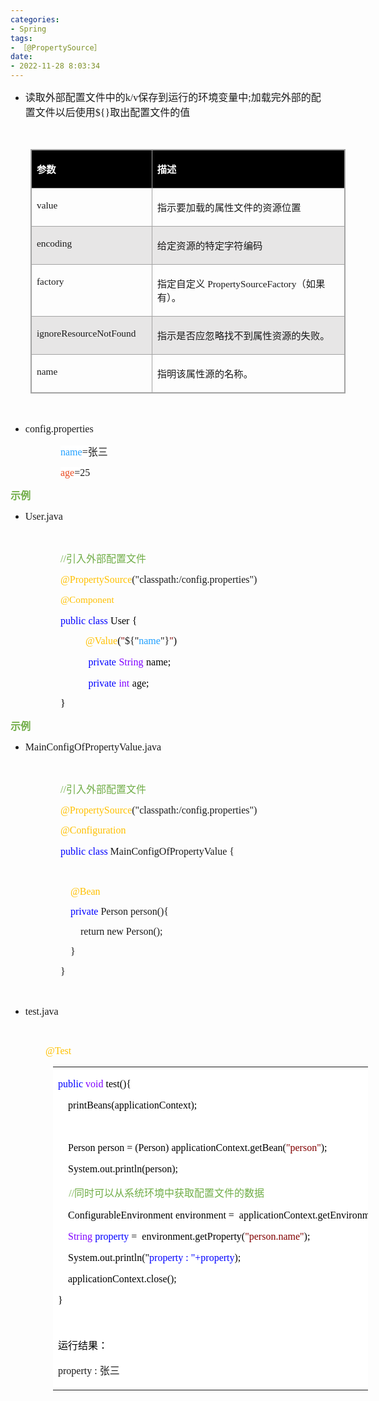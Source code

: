 ```yaml
---
categories:
- Spring
tags:
- ［@PropertySource］
date:
- 2022-11-28 8:03:34
---
```


<ul style="list-style-type:disc">
    <li><span style="font-size:12.0pt"><span
                style="font-family:&quot;Microsoft YaHei UI&quot;">读取外部配置文件中的</span></span><span
            style="font-size:12.0pt"><span style="font-family:&quot;Comic Sans MS&quot;">k/v</span></span><span
            style="font-size:12.0pt"><span
                style="font-family:&quot;Microsoft YaHei UI&quot;">保存到运行的环境变量中</span></span><span
            style="font-size:12.0pt"><span style="font-family:&quot;Comic Sans MS&quot;">;</span></span><span
            style="font-size:12.0pt"><span
                style="font-family:&quot;Microsoft YaHei UI&quot;">加载完外部的配置文件以后使用</span></span><span
            style="font-size:12.0pt"><span style="font-family:&quot;Comic Sans MS&quot;">${}</span></span><span
            style="font-size:12.0pt"><span style="font-family:&quot;Microsoft YaHei UI&quot;">取出配置文件的值</span></span>
    </li>
</ul>
<p><span style="font-size:12.0pt"><span style="font-family:&quot;Microsoft YaHei UI&quot;">&nbsp;</span></span></p>
<table summary="" cellspacing="0"
    style="border-collapse:collapse; border-color:#a3a3a3; border-style:solid; border-width:1px; margin-left:32px"
    class=" cke_show_border">
    <tbody>
        <tr>
            <td
                style="background-color:black; border-bottom:1px solid #a3a3a3; border-left:1px solid #a3a3a3; border-right:1px solid #a3a3a3; border-top:1px solid #a3a3a3; vertical-align:top; width:2.0868in">
                <p><span style="font-size:11.5pt"><span style="font-family:&quot;Microsoft YaHei UI&quot;"><span
                                style="color:white"><strong>参数</strong></span></span></span></p>
            </td>
            <td
                style="background-color:black; border-bottom:1px solid #a3a3a3; border-left:1px solid #a3a3a3; border-right:1px solid #a3a3a3; border-top:1px solid #a3a3a3; vertical-align:top; width:5.2437in">
                <p><span style="font-size:11.5pt"><span style="font-family:&quot;Microsoft YaHei UI&quot;"><span
                                style="color:white"><strong>描述</strong></span></span></span></p>
            </td>
        </tr>
        <tr>
            <td
                style="border-bottom:1px solid #a3a3a3; border-left:1px solid #a3a3a3; border-right:1px solid #a3a3a3; border-top:1px solid #a3a3a3; vertical-align:top; width:2.0868in">
                <p><span style="font-size:11.5pt"><span
                            style="font-family:&quot;Comic Sans MS&quot;">value</span></span></p>
            </td>
            <td
                style="border-bottom:1px solid #a3a3a3; border-left:1px solid #a3a3a3; border-right:1px solid #a3a3a3; border-top:1px solid #a3a3a3; vertical-align:top; width:5.2437in">
                <p><span style="font-size:11.5pt"><span
                            style="font-family:&quot;Microsoft YaHei UI&quot;">指示要加载的属性文件的资源位置</span></span></p>
            </td>
        </tr>
        <tr>
            <td
                style="background-color:#e7e6e6; border-bottom:1px solid #a3a3a3; border-left:1px solid #a3a3a3; border-right:1px solid #a3a3a3; border-top:1px solid #a3a3a3; vertical-align:top; width:2.0868in">
                <p><span style="font-size:11.5pt"><span
                            style="font-family:&quot;Comic Sans MS&quot;">encoding</span></span></p>
            </td>
            <td
                style="background-color:#e7e6e6; border-bottom:1px solid #a3a3a3; border-left:1px solid #a3a3a3; border-right:1px solid #a3a3a3; border-top:1px solid #a3a3a3; vertical-align:top; width:5.2437in">
                <p><span style="font-size:11.5pt"><span
                            style="font-family:&quot;Microsoft YaHei UI&quot;">给定资源的特定字符编码</span></span></p>
            </td>
        </tr>
        <tr>
            <td
                style="border-bottom:1px solid #a3a3a3; border-left:1px solid #a3a3a3; border-right:1px solid #a3a3a3; border-top:1px solid #a3a3a3; vertical-align:top; width:2.0868in">
                <p><span style="font-size:11.5pt"><span
                            style="font-family:&quot;Comic Sans MS&quot;">factory</span></span></p>
            </td>
            <td
                style="border-bottom:1px solid #a3a3a3; border-left:1px solid #a3a3a3; border-right:1px solid #a3a3a3; border-top:1px solid #a3a3a3; vertical-align:top; width:5.2437in">
                <p><span style="font-size:11.5pt"><span
                            style="font-family:&quot;Microsoft YaHei UI&quot;">指定自定义</span><span
                            style="font-family:&quot;Comic Sans MS&quot;"> PropertySourceFactory</span><span
                            style="font-family:&quot;Microsoft YaHei UI&quot;">（如果有）。</span></span></p>
            </td>
        </tr>
        <tr>
            <td
                style="background-color:#e7e6e6; border-bottom:1px solid #a3a3a3; border-left:1px solid #a3a3a3; border-right:1px solid #a3a3a3; border-top:1px solid #a3a3a3; vertical-align:top; width:2.0868in">
                <p><span style="font-size:11.5pt"><span
                            style="font-family:&quot;Comic Sans MS&quot;">ignoreResourceNotFound</span></span></p>
            </td>
            <td
                style="background-color:#e7e6e6; border-bottom:1px solid #a3a3a3; border-left:1px solid #a3a3a3; border-right:1px solid #a3a3a3; border-top:1px solid #a3a3a3; vertical-align:top; width:5.2437in">
                <p><span style="font-size:11.5pt"><span
                            style="font-family:&quot;Microsoft YaHei UI&quot;">指示是否应忽略找不到属性资源的失败。</span></span></p>
            </td>
        </tr>
        <tr>
            <td
                style="border-bottom:1px solid #a3a3a3; border-left:1px solid #a3a3a3; border-right:1px solid #a3a3a3; border-top:1px solid #a3a3a3; vertical-align:top; width:2.0868in">
                <p><span style="font-size:11.5pt"><span style="font-family:&quot;Comic Sans MS&quot;">name</span></span>
                </p>
            </td>
            <td
                style="border-bottom:1px solid #a3a3a3; border-left:1px solid #a3a3a3; border-right:1px solid #a3a3a3; border-top:1px solid #a3a3a3; vertical-align:top; width:5.2437in">
                <p><span style="font-size:11.5pt"><span
                            style="font-family:&quot;Microsoft YaHei UI&quot;">指明该属性源的名称。</span></span></p>
            </td>
        </tr>
    </tbody>
</table>
<p><span style="font-size:12.0pt"><span style="font-family:&quot;Microsoft YaHei UI&quot;">&nbsp;</span></span></p>
<ul style="list-style-type:disc">
    <li><span style="font-size:12.0pt"><span style="background-color:white"><span
                    style="font-family:&quot;Comic Sans MS&quot;">config</span></span></span><span
            style="font-size:12.0pt"><span style="background-color:white"><span
                    style="font-family:&quot;Comic Sans MS&quot;">.properties</span></span></span></li>
</ul>
<p style="margin-left: 80px;"><span style="font-size:12.0pt"><span style="background-color:white"><span
                style="font-family:&quot;Comic Sans MS&quot;"><span style="color:#21a0ff">name</span></span></span><span
            style="background-color:white"><span style="font-family:&quot;Comic Sans MS&quot;">=</span></span><span
            style="background-color:white"><span
                style="font-family:&quot;Microsoft YaHei UI&quot;">张三</span></span></span></p>
<p style="margin-left: 80px;"><span style="font-size:12.0pt"><span style="font-family:&quot;Comic Sans MS&quot;"><span
                style="background-color:white"><span style="color:#e84c22">age</span></span><span
                style="background-color:white">=25</span></span></span></p>
<p><span style="font-size:12.0pt"><span style="font-family:&quot;Microsoft YaHei UI&quot;"><span
                style="color:#70ad47"><strong>示例</strong></span></span></span></p>
<ul style="list-style-type:disc">
    <li><span style="font-size:12.0pt"><span style="font-family:&quot;Comic Sans MS&quot;">User.java</span></span></li>
</ul>
<p><span style="font-size:12.0pt"><span style="font-family:&quot;Comic Sans MS&quot;"></span></span><br></p>
<p style="margin-left: 80px;"><span style="font-size:12.0pt"><span style="color:#70ad47"><span
                style="font-family:&quot;Comic Sans MS&quot;">//</span><span
                style="font-family:&quot;Microsoft YaHei UI&quot;">引入外部配置文件</span></span></span></p>
<p style="margin-left: 80px;"><span style="font-size:12.0pt"><span style="font-family:&quot;Comic Sans MS&quot;"><span
                style="color:#ffc000">@PropertySource</span>("classpath:/config.properties")</span></span></p>
<p style="margin-left: 80px;"><span style="font-size:11.5pt"><span style="font-family:&quot;Comic Sans MS&quot;"><span
                style="color:#ffc000">@Component</span></span></span></p>
<p style="margin-left: 80px;"><span style="font-size:12.0pt"><span style="font-family:&quot;Comic Sans MS&quot;"><span
                style="color:blue">public</span></span>&nbsp;<span style="font-family:&quot;Comic Sans MS&quot;"><span
                style="color:blue">class</span></span>&nbsp;<span style="font-family:&quot;Comic Sans MS&quot;"><span
                style="color:black">User</span></span>&nbsp;<span style="font-family:&quot;Comic Sans MS&quot;"><span
                style="color:black">{</span></span></span><br></p>
<p style="margin-left: 120px;"><span style="font-size:12.0pt"><span style="font-family:&quot;Comic Sans MS&quot;"><span
                style="color:#ffc000">@Value</span><span style="color:black">(</span><span
                style="color:maroon">"</span>${"<span style="color:#21a0ff">name</span>"}<span
                style="color:maroon">"</span><span style="color:black">)</span></span></span></p>
<p style="margin-left: 120px;"><span style="font-size:12.0pt">&nbsp;<span
            style="font-family:&quot;Comic Sans MS&quot;"><span style="color:blue">private</span></span>&nbsp;<span
            style="font-family:&quot;Comic Sans MS&quot;"><span style="color:#8000ff">String</span></span>&nbsp;<span
            style="font-family:&quot;Comic Sans MS&quot;"><span style="color:black">name;</span></span></span></p>
<p style="margin-left: 120px;"><span style="font-size:12.0pt">&nbsp;<span
            style="font-family:&quot;Comic Sans MS&quot;"><span style="color:blue">private</span></span>&nbsp;<span
            style="font-family:&quot;Comic Sans MS&quot;"><span style="color:#8000ff">int</span></span>&nbsp;<span
            style="font-family:&quot;Comic Sans MS&quot;"><span style="color:black">age</span></span><span
            style="font-family:&quot;Comic Sans MS&quot;"><span style="color:black">;</span></span></span></p>
<p style="margin-left: 80px;"><span style="font-size:12.0pt"><span style="font-family:&quot;Comic Sans MS&quot;"><span
                style="color:black">}</span></span></span></p>
<p><span style="font-size:12.0pt"><span style="font-family:&quot;Microsoft YaHei UI&quot;"><span
                style="color:#70ad47"><strong>示例</strong></span></span></span></p>
<ul style="list-style-type:disc">
    <li><span style="font-size:12.0pt"><span
                style="font-family:&quot;Comic Sans MS&quot;">MainConfigOfPropertyValue</span></span><span
            style="font-size:12.0pt"><span style="font-family:&quot;Comic Sans MS&quot;">.java</span></span></li>
</ul>
<p><span style="font-size:12.0pt"><span style="font-family:&quot;Comic Sans MS&quot;"></span></span><br></p>
<p style="margin-left: 80px;"><span style="font-size:12.0pt"><span style="color:#70ad47"><span
                style="font-family:&quot;Comic Sans MS&quot;">//</span><span
                style="font-family:&quot;Microsoft YaHei UI&quot;">引入外部配置文件</span></span></span></p>
<p style="margin-left: 80px;"><span style="font-size:12.0pt"><span style="font-family:&quot;Comic Sans MS&quot;"><span
                style="color:#ffc000">@PropertySource</span>("classpath:/config.properties")</span></span></p>
<p style="margin-left: 80px;"><span style="font-size:12.0pt"><span style="font-family:&quot;Comic Sans MS&quot;"><span
                style="color:#ffc000">@Configuration</span></span></span></p>
<p style="margin-left: 80px;"><span style="font-size:12.0pt"><span style="font-family:&quot;Comic Sans MS&quot;"><span
                style="color:blue">public</span></span>&nbsp;<span style="font-family:&quot;Comic Sans MS&quot;"><span
                style="color:blue">class</span></span><span style="font-family:&quot;Comic Sans MS&quot;">
            MainConfigOfPropertyValue {</span></span></p>
<p style="margin-left: 80px;"><span style="font-size:12.0pt"><span
            style="font-family:&quot;Comic Sans MS&quot;">&nbsp;</span></span></p>
<p style="margin-left: 80px;"><span style="font-size:12.0pt"><span
            style="font-family:&quot;Comic Sans MS&quot;">&nbsp;&nbsp;&nbsp; <span
                style="color:#ffc000">@Bean</span></span></span></p>
<p style="margin-left: 80px;"><span style="font-size:12.0pt"><span
            style="font-family:&quot;Comic Sans MS&quot;">&nbsp;&nbsp;&nbsp; <span style="color:blue">private</span>
            Person person(){</span></span></p>
<p style="margin-left: 80px;"><span style="font-size:12.0pt"><span
            style="font-family:&quot;Comic Sans MS&quot;">&nbsp;&nbsp;&nbsp;&nbsp;&nbsp;&nbsp;&nbsp; return new
            Person();</span></span></p>
<p style="margin-left: 80px;"><span style="font-size:12.0pt"><span
            style="font-family:&quot;Comic Sans MS&quot;">&nbsp;&nbsp;&nbsp; }</span></span></p>
<p style="margin-left: 80px;"><span style="font-size:12.0pt"><span
            style="font-family:&quot;Comic Sans MS&quot;">}</span></span></p>
<p style="margin-left:36px"><span style="font-size:12.0pt"><span
            style="font-family:&quot;Microsoft YaHei UI&quot;"><span style="color:#70ad47">&nbsp;</span></span></span>
</p>
<ul style="list-style-type:disc">
    <li><span style="font-size:12.0pt"><span style="font-family:&quot;Comic Sans MS&quot;">test.java</span></span></li>
</ul>
<p><span style="font-size:12.0pt"><span style="font-family:&quot;Comic Sans MS&quot;"></span></span><br></p>
<p style="margin-left: 40px;"><span style="font-size:12.0pt"><span style="font-family:&quot;Comic Sans MS&quot;">&nbsp;
            <span style="color:#ffc000">&nbsp;&nbsp;@Test</span></span></span></p>
<table summary="" cellspacing="0"
    style="border-collapse:collapse; border-color:#a3a3a3; border-style:solid; border-width:0px; margin-left:68px"
    class=" cke_show_border">
    <tbody>
        <tr>
            <td
                style="background-color:white; border-bottom:0px; border-left:0px; border-right:0px; border-top:0px; vertical-align:top; width:6.4895in">
                <p><span style="font-size:12.0pt"><span style="font-family:&quot;Comic Sans MS&quot;"><span
                                style="color:blue">public</span>&nbsp;<span style="color:#8000ff">void</span><span
                                style="color:black">&nbsp;test(){</span></span></span></p>
                <p><span style="font-size:12.0pt"><span style="font-family:&quot;Comic Sans MS&quot;"><span
                                style="color:black">&nbsp;&nbsp;&nbsp;&nbsp;printBeans(applicationContext);</span></span></span>
                </p>
                <p><span style="font-size:12.0pt"><span
                            style="font-family:&quot;Microsoft YaHei&quot;">&nbsp;</span></span></p>
                <p><span style="font-size:12.0pt"><span style="font-family:&quot;Comic Sans MS&quot;"><span
                                style="color:black">&nbsp;&nbsp;&nbsp;&nbsp;Person&nbsp;person&nbsp;=&nbsp;(Person)&nbsp;applicationContext.getBean(</span><span
                                style="color:maroon">"person"</span><span style="color:black">);</span></span></span>
                </p>
                <p><span style="font-size:12.0pt"><span style="font-family:&quot;Comic Sans MS&quot;"><span
                                style="color:black">&nbsp;&nbsp;&nbsp;&nbsp;System.out.println(person);</span></span></span>
                </p>
                <p><span style="font-size:12.0pt">&nbsp;&nbsp;&nbsp;&nbsp;<span
                            style="font-family:&quot;Comic Sans MS&quot;"><span
                                style="color:#70ad47">//</span></span><span
                            style="font-family:&quot;Microsoft YaHei UI&quot;"><span
                                style="color:#70ad47">同时可以从系统环境中获取配置文件的数据</span></span></span></p>
                <p><span style="font-size:12.0pt"><span style="font-family:&quot;Comic Sans MS&quot;"><span
                                style="color:black">&nbsp;&nbsp;&nbsp;&nbsp;ConfigurableEnvironment&nbsp;environment&nbsp;=&nbsp;&nbsp;applicationContext.getEnvironment();</span></span></span>
                </p>
                <p><span style="font-size:12.0pt"><span
                            style="font-family:&quot;Comic Sans MS&quot;">&nbsp;&nbsp;&nbsp;&nbsp;<span
                                style="color:#8000ff">String</span>&nbsp;<span style="color:blue">property</span><span
                                style="color:black">&nbsp;=&nbsp;&nbsp;environment.getProperty(</span><span
                                style="color:maroon">"person.</span><span style="color:maroon">n</span><span
                                style="color:maroon">ame"</span><span style="color:black">);</span></span></span></p>
                <p><span style="font-size:12.0pt"><span style="font-family:&quot;Comic Sans MS&quot;"><span
                                style="color:black">&nbsp;&nbsp;&nbsp;&nbsp;System.out.println(</span></span><span
                            style="font-family:&quot;Comic Sans MS&quot;"><span style="color:black">"</span></span><span
                            style="font-family:&quot;Comic Sans MS&quot;"><span
                                style="color:blue">property</span></span><span
                            style="font-family:&quot;Microsoft YaHei&quot;"><span style="color:blue"> :
                            </span></span><span style="font-family:&quot;Comic Sans MS&quot;"><span
                                style="color:blue">"+</span></span><span
                            style="font-family:&quot;Comic Sans MS&quot;"><span
                                style="color:blue">property</span></span><span
                            style="font-family:&quot;Comic Sans MS&quot;"><span
                                style="color:black">);</span></span></span></p>
                <p><span style="font-size:12.0pt"><span style="font-family:&quot;Comic Sans MS&quot;"><span
                                style="color:black">&nbsp;&nbsp;&nbsp;&nbsp;applicationContext.close();</span></span></span>
                </p>
                <p><span style="font-size:12.0pt"><span style="font-family:&quot;Comic Sans MS&quot;"><span
                                style="color:black">}</span></span></span></p>
                <p><span style="font-size:12.0pt"><span style="font-family:&quot;Comic Sans MS&quot;"><span
                                style="color:black">&nbsp;</span></span></span></p>
                <p><span style="font-size:12.0pt"><span style="font-family:&quot;Microsoft YaHei UI&quot;"><span
                                style="color:black">运行结果：</span></span></span></p>
                <p><span style="font-size:12.0pt"><span
                            style="font-family:&quot;Comic Sans MS&quot;">property</span><span
                            style="font-family:&quot;Microsoft YaHei&quot;"> : </span><span
                            style="font-family:&quot;Microsoft YaHei&quot;">张三</span></span></p>
            </td>
        </tr>
    </tbody>
</table>
<p style="margin-left:72px"><span style="font-size:12.0pt"><span
            style="font-family:&quot;Comic Sans MS&quot;">&nbsp;</span></span></p>
